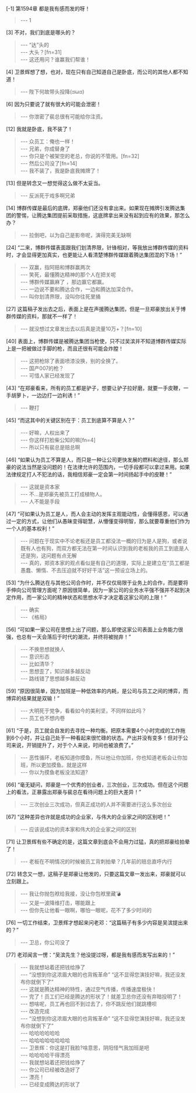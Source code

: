 
[-1] 第1594章 都是我有感而发的呀！
>--- 1<br>

[3] 不对，我们到底是哪头的？
>--- “达”头的<br>
>--- 大头？[fn=31]<br>
>--- 这还用问？谁赢我们帮谁！<br>

[4] 卫景辉想了想，也对，现在只有自己知道自己是卧底，而公司的其他人都不知道！
>--- 陛下何故带头投降(ಡωಡ) <br>

[6] 因为只要说了就有很大的可能会泄密！
>--- 你泄密了裴总很有可能给你注资。<br>

[12] 我就是卧底，我不装了！
>--- 众员工：俺也一样！<br>
>--- 兄弟，你成替身了<br>
>--- 你只是个被架空的老总，你说的不管用。[fn=32]<br>
>--- 然后公司没了[fn=14]<br>
>--- 我不装了，我是卧底我摊牌了！<br>

[13] 但是转念又一想觉得这么做不太妥当。
>--- 反派死于戏多啊兄弟<br>

[14] 博群传媒是最后的底牌，郑豪他们还没有拿出来。如果现在摊牌引发腾达集团的警惕，让腾达集团提前采取措施，这底牌拿出来没有起到应有的效果，那怎么办？
>--- 拉倒吧，以为自己是影帝呢，演得完美无缺啊<br>

[24] “二来，博群传媒表面跟我们划清界限，针锋相对，等我放出博群传媒的资料时，才会显得更加真实，也更能让人看清楚博群传媒跟着腾达集团混的下场！”
>--- 双赢，指阿赔和博群赢两次<br>
>--- 笑死，最懂腾达精神的那个人在把关呢<br>
>--- 博群传媒赢麻了 ，那边赢它都赢。<br>
>--- 一边说不要和腾达合作，一边和腾达加深合作。<br>
>--- 叫你划清界限，没叫你往死里捅<br>

[27] 这篇稿子发出去之后，表面上是在声援腾达集团，但是一旦郑豪放出关于博群传媒的资料，那就不一样了！
>--- 就没想过文章发出去以后真是流量10万+？[fn=10]<br>

[40] 表面上，博群传媒是被腾达集团当枪使，只不过吴滨并不知道博群传媒实际上是一把被做过手脚的枪，而且还很有可能会炸膛！
>--- 这把枪除了表面喷漆没换，别的全换了。<br>
>--- 国产007的枪？<br>
>--- 可惜人家已经发现了<br>

[43] “在郑豪看来，所有的员工都是驴子，想要让驴子拉好磨，就要一手皮鞭，一手胡萝卜，一边边打一边利诱！”
>--- 鞭打<br>

[45] “而这其中的关键区别在于：员工到底算不算是人？”
>--- 好嘛，人权出来了<br>
>--- 你这样打脸柴公知的嘛[fn=4]<br>
>--- 所以只有裴总是赔总啊<br>

[46] “如果认为员工不算是人，而只是一种让公司更快发展的燃料和途径，那么郑豪的说法当然是没问题的！在法律允许的范围内，一切手段都可以拿过来用。如果法律规定打人不犯法的话，我相信郑豪一定会第一时间扬起手中的皮鞭！”
>--- 这就是资本家<br>
>--- 不…是郑豪先被员工打成植物人。<br>
>--- 人不能是手段<br>

[47] “可如果认为员工是人，而人会主动的发挥主观能动性，会懂得感恩，可以通过一定的方式，让他们从愚昧变得聪慧，从懵懂变得明智，那么就要尊重他们作为一个人的基本权利！”
>--- 问题在于现实中不论老板还是员工都没法一概的归为是人是狗，或者说既有人也有狗，而双方都无法在第一时间认识到我的老板我的员工到底是人还是狗，这问题有点无解<br>
>--- 真的，郑资本家的观点看似是有自己的道理，实际上是建立在“员工都是愚蠢、懒惰、不去压迫就不好好干活”这一预设立场上的。<br>

[53] “为什么腾达在与其他公司合作时，并不仅仅局限于业务上的合作，而是要将手伸向公司管理方面呢？原因很简单，因为一家公司的业务水平强不强并不起到决定作用，而一家公司的精神状态和思想水平才决定着这家公司的上限！”
>--- 确实<br>
>--- 《格局》<br>

[56] “可如果一家公司在思想上出了问题，那么即使这家公司表面上业务能力很强，也总有一天会落后于时代的潮流，并终将被抛弃！”
>--- 不换思想就换人<br>
>--- 意识形态<br>
>--- 比如清华？<br>
>--- 思想歪了，知识越多越反动<br>
>--- 路线错了思想越多越反动<br>

[59] “原因很简单，因为加班是一种低效率的内耗，是公司与员工之间的博弈，而博弈的结果就是双输！”
>--- 大明死于党争，看看如今的美利坚，不同样如此吗？<br>
>--- 员工也不想内卷<br>

[61] “于是，员工就会自发的去寻找一种均衡。把原本需要4个小时完成的工作拖到6个小时，并让自己处于一种看起来很忙碌的状态。产出并没有变多！但对于公司来说，开销提升了，对于个人来说，时间也被浪费了。”
>--- 恶性循环，老板知道你摸鱼，所以他让你加班，你也知道老板会让你加班，所以更加摸鱼。就是这样<br>
>--- 你以为摸鱼老板没法知道?<br>

[66] “毫无疑问，郑豪是一个优秀的创业者，三次创业，三次成功。但在这个问题上的看法，正暴露出郑豪与裴总在看待问题上的巨大差异！”
>--- 三次创业三次成功，但真正成功的人并不需要进行这么多次创业<br>

[67] “这种差异也许就是成功的企业家，与伟大的企业家之间的区别吧！”
>--- 应该说成功的资本家和伟大的企业家之间的区别<br>

[71] 让卫景辉有些不确定的是，这篇文章到底会不会用力过猛，真的把郑豪给拍晕了！
>--- 老板在不明情况的时候被员工背刺拍晕？几年前的赔总直呼内行<br>

[72] 转念又一想，这稿子是郑豪让他发的，只要这篇文章一发出来，郑豪就可以立刻跟上。
>--- 我让你抛包袱给我接，没让你包袱里藏💣<br>
>--- 又是一波降维打击，哪能跟上<br>
>--- 但你先让他看一眼啊，哪怕一眼呢，花不了多少时间的<br>

[76] 一切工作结束，卫景辉才想起来问老邓：“这篇稿子有多少内容是吴滨提出来的？”
>--- 卫总，你公司没了<br>

[77] 老邓闻言一愣：“吴滨先生？他没提过呀，都是我有感而发写出来的！”
>--- 我就想站着还把钱给挣了<br>
>--- “没想到你这浓眉大眼的也背叛革命”
“这不显得您演技好嘛，我还没发布你就倒下了”<br>
>--- 这就是腾达精神的特性，通过空气传播，传播速度极快！<br>
>--- 完了！员工们已经是腾达的形状了！就差卫总你还没有弃暗投明了！<br>
>--- 想啥呢，员工再也回不到过去了，你不跳反他们就跳槽呗<br>
>--- 改造完成<br>
>--- “没想到你这浓眉大眼的也背叛革命”
“这不显得您演技好嘛，我还没发布你就倒下了”<br>
>--- 哈哈哈哈哈哈<br>
>--- 哈哈哈哈哈哈哈哈<br>
>--- 卫景辉：你这是打我脸?啥意思，阴阳怪气我加班是吧<br>
>--- 哈哈哈哈干得漂亮<br>
>--- 我就想站着还把钱给挣了<br>
>--- 你公司已经被改造好了<br>
>--- 漂亮！<br>
>--- 已经变成腾达的形状了<br>
